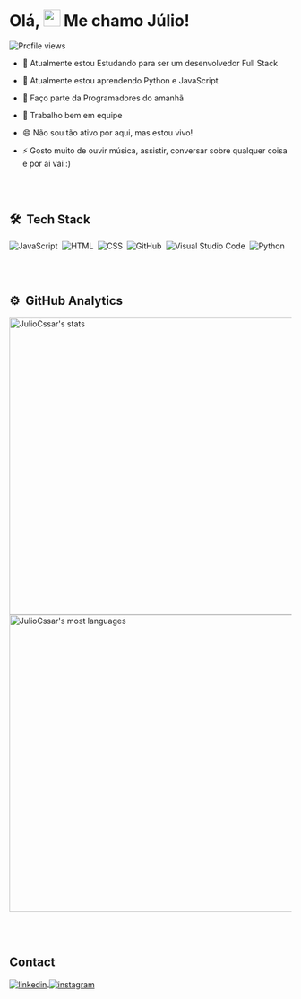 <h1 align="left">Olá, <img src="https://raw.githubusercontent.com/kaueMarques/kaueMarques/master/hi.gif" height="30px"> Me chamo Júlio!</h1>
<p align="left"> <img src="https://komarev.com/ghpvc/?username=JulioCssar&color=yellow" alt="Profile views" /> </p>

- 🔭 Atualmente estou Estudando para ser um desenvolvedor Full Stack

- 🌱 Atualmente estou aprendendo Python e JavaScript 
 
- 👯 Faço parte da Programadores do amanhã
 
- 💬 Trabalho bem em equipe 
 
- 😄 Não sou tão ativo por aqui, mas estou vivo!
 
- ⚡ Gosto muito de ouvir música, assistir, conversar sobre qualquer coisa e por ai vai :)



<br><br>

## 🛠 &nbsp;Tech Stack

![JavaScript](https://img.shields.io/badge/-JavaScript-05122A?style=flat&logo=javascript)&nbsp;
![HTML](https://img.shields.io/badge/-HTML-05122A?style=flat&logo=HTML5)&nbsp;
![CSS](https://img.shields.io/badge/-CSS-05122A?style=flat&logo=CSS3&logoColor=1572B6)&nbsp;
![GitHub](https://img.shields.io/badge/-GitHub-05122A?style=flat&logo=github)&nbsp;
![Visual Studio Code](https://img.shields.io/badge/-Visual%20Studio%20Code-05122A?style=flat&logo=visual-studio-code&logoColor=007ACC)&nbsp;
![Python](https://img.shields.io/badge/-Python-05122A?style=flat&logo=Python)&nbsp;


<br><br>

## ⚙️ &nbsp;GitHub Analytics

<p align="left">
<img width="530em" src="https://github-readme-stats.vercel.app/api?username=JulioCssar&show_icons=true&theme=vision-friendly-dark" alt="JulioCssar's stats"/>
<img width="530em" src="https://github-readme-stats.vercel.app/api/top-langs/?username=JulioCssar&layout=compact&theme=vision-friendly-dark" alt="JulioCssar's most languages"/>
</p>

<br><br>

## Contact
<a href="https://www.linkedin.com/in/júlio-césar-dev/" target="_blank">
  <img align="center" src="https://img.shields.io/badge/-JulioCssar-05122A?style=flat&logo=linkedin" alt="linkedin"/>
</a>
<a href="https://www.instagram.com/julioo.cpx/" target="_blank">
 <img align="center" src="https://img.shields.io/badge/-julioo.cpx-05122A?style=flat&logo=instagram" alt="instagram"/>
</a>
</p>

